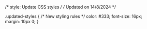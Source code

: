 /* style: Update CSS styles */
/* Updated on 14/8/2024 */

.updated-styles {
  /* New styling rules */
  color: #333;
  font-size: 16px;
  margin: 10px 0;
}
